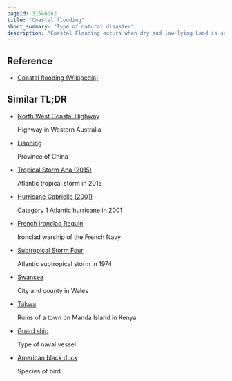 ```yaml
---
pageid: 31546082
title: "Coastal flooding"
short_summary: "Type of natural disaster"
description: "Coastal Flooding occurs when dry and low-lying Land is submerged by Seawater. The Range of coastal Flooding is a Result of the Elevation of Floodwater that penetrates the Inland which is controlled by the Topography of coastal Land exposed to flooding. The Seawater can flood the Land via several different Paths: direct Flooding, overtopping of a Barrier, or Breaching of a Barrier. The coastal Flooding is a largely natural Event. Due to the Effects of Climate Change and an Increase in the Population Living in coastal Areas Damage caused by coastal Floods has intensified and more People are being affected."
---
```


## Reference

- [Coastal flooding (Wikipedia)](https://en.wikipedia.org/?curid=31546082)

## Similar TL;DR

- [North West Coastal Highway](/tldr/en/north-west-coastal-highway)

  Highway in Western Australia

- [Liaoning](/tldr/en/liaoning)

  Province of China

- [Tropical Storm Ana (2015)](/tldr/en/tropical-storm-ana-2015)

  Atlantic tropical storm in 2015

- [Hurricane Gabrielle (2001)](/tldr/en/hurricane-gabrielle-2001)

  Category 1 Atlantic hurricane in 2001

- [French ironclad Requin](/tldr/en/french-ironclad-requin)

  Ironclad warship of the French Navy

- [Subtropical Storm Four](/tldr/en/subtropical-storm-four)

  Atlantic subtropical storm in 1974

- [Swansea](/tldr/en/swansea)

  City and county in Wales

- [Takwa](/tldr/en/takwa)

  Ruins of a town on Manda Island in Kenya

- [Guard ship](/tldr/en/guard-ship)

  Type of naval vessel

- [American black duck](/tldr/en/american-black-duck)

  Species of bird

